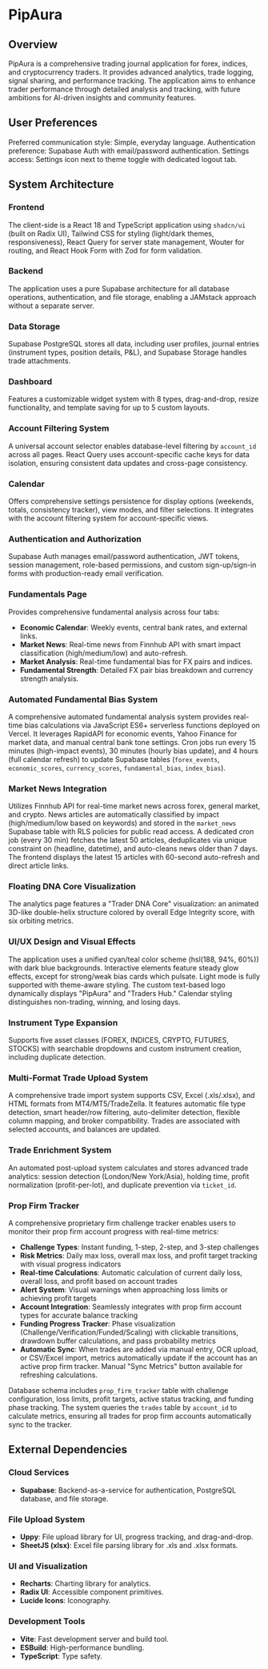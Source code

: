 # PipAura

## Overview
PipAura is a comprehensive trading journal application for forex, indices, and cryptocurrency traders. It provides advanced analytics, trade logging, signal sharing, and performance tracking. The application aims to enhance trader performance through detailed analysis and tracking, with future ambitions for AI-driven insights and community features.

## User Preferences
Preferred communication style: Simple, everyday language.
Authentication preference: Supabase Auth with email/password authentication.
Settings access: Settings icon next to theme toggle with dedicated logout tab.

## System Architecture

### Frontend
The client-side is a React 18 and TypeScript application using `shadcn/ui` (built on Radix UI), Tailwind CSS for styling (light/dark themes, responsiveness), React Query for server state management, Wouter for routing, and React Hook Form with Zod for form validation.

### Backend
The application uses a pure Supabase architecture for all database operations, authentication, and file storage, enabling a JAMstack approach without a separate server.

### Data Storage
Supabase PostgreSQL stores all data, including user profiles, journal entries (instrument types, position details, P&L), and Supabase Storage handles trade attachments.

### Dashboard
Features a customizable widget system with 8 types, drag-and-drop, resize functionality, and template saving for up to 5 custom layouts.

### Account Filtering System
A universal account selector enables database-level filtering by `account_id` across all pages. React Query uses account-specific cache keys for data isolation, ensuring consistent data updates and cross-page consistency.

### Calendar
Offers comprehensive settings persistence for display options (weekends, totals, consistency tracker), view modes, and filter selections. It integrates with the account filtering system for account-specific views.

### Authentication and Authorization
Supabase Auth manages email/password authentication, JWT tokens, session management, role-based permissions, and custom sign-up/sign-in forms with production-ready email verification.

### Fundamentals Page
Provides comprehensive fundamental analysis across four tabs:
- **Economic Calendar**: Weekly events, central bank rates, and external links.
- **Market News**: Real-time news from Finnhub API with smart impact classification (high/medium/low) and auto-refresh.
- **Market Analysis**: Real-time fundamental bias for FX pairs and indices.
- **Fundamental Strength**: Detailed FX pair bias breakdown and currency strength analysis.

### Automated Fundamental Bias System
A comprehensive automated fundamental analysis system provides real-time bias calculations via JavaScript ES6+ serverless functions deployed on Vercel. It leverages RapidAPI for economic events, Yahoo Finance for market data, and manual central bank tone settings. Cron jobs run every 15 minutes (high-impact events), 30 minutes (hourly bias update), and 4 hours (full calendar refresh) to update Supabase tables (`forex_events`, `economic_scores`, `currency_scores`, `fundamental_bias`, `index_bias`).

### Market News Integration
Utilizes Finnhub API for real-time market news across forex, general market, and crypto. News articles are automatically classified by impact (high/medium/low based on keywords) and stored in the `market_news` Supabase table with RLS policies for public read access. A dedicated cron job (every 30 min) fetches the latest 50 articles, deduplicates via unique constraint on (headline, datetime), and auto-cleans news older than 7 days. The frontend displays the latest 15 articles with 60-second auto-refresh and direct article links.

### Floating DNA Core Visualization
The analytics page features a "Trader DNA Core" visualization: an animated 3D-like double-helix structure colored by overall Edge Integrity score, with six orbiting metrics.

### UI/UX Design and Visual Effects
The application uses a unified cyan/teal color scheme (hsl(188, 94%, 60%)) with dark blue backgrounds. Interactive elements feature steady glow effects, except for strong/weak bias cards which pulsate. Light mode is fully supported with theme-aware styling. The custom text-based logo dynamically displays "PipAura" and "Traders Hub." Calendar styling distinguishes non-trading, winning, and losing days.

### Instrument Type Expansion
Supports five asset classes (FOREX, INDICES, CRYPTO, FUTURES, STOCKS) with searchable dropdowns and custom instrument creation, including duplicate detection.

### Multi-Format Trade Upload System
A comprehensive trade import system supports CSV, Excel (.xls/.xlsx), and HTML formats from MT4/MT5/TradeZella. It features automatic file type detection, smart header/row filtering, auto-delimiter detection, flexible column mapping, and broker compatibility. Trades are associated with selected accounts, and balances are updated.

### Trade Enrichment System
An automated post-upload system calculates and stores advanced trade analytics: session detection (London/New York/Asia), holding time, profit normalization (profit-per-lot), and duplicate prevention via `ticket_id`.

### Prop Firm Tracker
A comprehensive proprietary firm challenge tracker enables users to monitor their prop firm account progress with real-time metrics:
- **Challenge Types**: Instant funding, 1-step, 2-step, and 3-step challenges
- **Risk Metrics**: Daily max loss, overall max loss, and profit target tracking with visual progress indicators
- **Real-time Calculations**: Automatic calculation of current daily loss, overall loss, and profit based on account trades
- **Alert System**: Visual warnings when approaching loss limits or achieving profit targets
- **Account Integration**: Seamlessly integrates with prop firm account types for accurate balance tracking
- **Funding Progress Tracker**: Phase visualization (Challenge/Verification/Funded/Scaling) with clickable transitions, drawdown buffer calculations, and pass probability metrics
- **Automatic Sync**: When trades are added via manual entry, OCR upload, or CSV/Excel import, metrics automatically update if the account has an active prop firm tracker. Manual "Sync Metrics" button available for refreshing calculations.

Database schema includes `prop_firm_tracker` table with challenge configuration, loss limits, profit targets, active status tracking, and funding phase tracking. The system queries the `trades` table by `account_id` to calculate metrics, ensuring all trades for prop firm accounts automatically sync to the tracker.

## External Dependencies

### Cloud Services
- **Supabase**: Backend-as-a-service for authentication, PostgreSQL database, and file storage.

### File Upload System
- **Uppy**: File upload library for UI, progress tracking, and drag-and-drop.
- **SheetJS (xlsx)**: Excel file parsing library for .xls and .xlsx formats.

### UI and Visualization
- **Recharts**: Charting library for analytics.
- **Radix UI**: Accessible component primitives.
- **Lucide Icons**: Iconography.

### Development Tools
- **Vite**: Fast development server and build tool.
- **ESBuild**: High-performance bundling.
- **TypeScript**: Type safety.